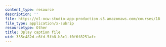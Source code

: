 ```yaml
---
content_type: resource
description: ''
file: https://ol-ocw-studio-app-production.s3.amazonaws.com/courses/18-02sc-multivariable-calculus-fall-2010/335c482dc6fd5fb8b8c1f0f6f8251afc_QCGJVKaCDuI.vtt
file_type: application/x-subrip
resourcetype: Other
title: 3play caption file
uid: 335c482d-c6fd-5fb8-b8c1-f0f6f8251afc
---
```

